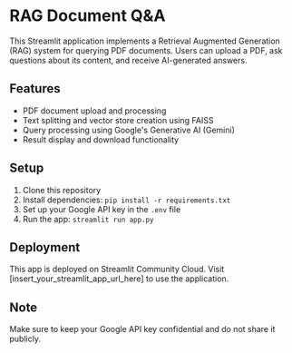 # RAG Document Q&A

This Streamlit application implements a Retrieval Augmented Generation (RAG) system for querying PDF documents. Users can upload a PDF, ask questions about its content, and receive AI-generated answers.

## Features

- PDF document upload and processing
- Text splitting and vector store creation using FAISS
- Query processing using Google's Generative AI (Gemini)
- Result display and download functionality

## Setup

1. Clone this repository
2. Install dependencies: `pip install -r requirements.txt`
3. Set up your Google API key in the `.env` file
4. Run the app: `streamlit run app.py`

## Deployment

This app is deployed on Streamlit Community Cloud. Visit [insert_your_streamlit_app_url_here] to use the application.

## Note

Make sure to keep your Google API key confidential and do not share it publicly.